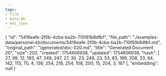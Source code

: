 ```yaml
---
tags:
- file
- kota-db
- ext_json
---
```

{
  "id": "5416eafe-2f0b-4cba-ba2b-710f81b8dfb1",
  "file_path": "./examples-data/personal-kb/documents/5416eafe-2f0b-4cba-ba2b-710f81b8dfb1.md",
  "original_path": "/generated/doc-020.md",
  "title": "Generated Document 20",
  "size": 202,
  "created": 1754606938,
  "updated": 1754606938,
  "hash": [
    27,
    99,
    12,
    193,
    47,
    249,
    247,
    27,
    30,
    23,
    248,
    23,
    53,
    83,
    189,
    208,
    33,
    64,
    142,
    113,
    70,
    4,
    136,
    254,
    218,
    254,
    108,
    200,
    15,
    204,
    3,
    167
  ],
  "embedding": null
}